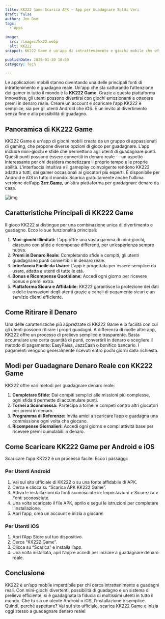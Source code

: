 ```yaml
---
title: KK222 Game Scarica APK – App per Guadagnare Soldi Veri
draft: false
author: Jon Doe 
tags:
  - Apps
    
image:
  src: /images/kk22.webp
  alt: KK222
snippet: KK222 Game è un'app di intrattenimento e giochi mobile che offre agli utenti diverse opzioni di gioco per guadagnare denaro..

publishDate: 2025-01-30 18:50
category: Tech

---
```



Le applicazioni mobili stanno diventando una delle principali fonti di intrattenimento e guadagno reale. Un'app che sta catturando l’attenzione dei gamer in tutto il mondo è la **KK222 Game**. Grazie a questa piattaforma innovativa, gli utenti possono divertirsi con giochi emozionanti e ottenere premi in denaro reale. Creare un account e scaricare l’app KK222 è semplice, sia per gli utenti Android che iOS. È un invito al divertimento senza fine e alla possibilità di guadagno.

## Panoramica di KK222 Game ##
KK222 Game è un'app di giochi mobili creata da un gruppo di appassionati di gaming, che propone diverse opzioni di gioco per guadagnare. L’app include mini-giochi e sfide che permettono agli utenti di guadagnare punti. Questi punti possono essere convertiti in denaro reale — un aspetto interessante per chi desidera monetizzare il proprio tempo e le proprie abilità. L'interfaccia intuitiva e il gameplay coinvolgente rendono KK222 adatta a tutti, dai gamer occasionali ai giocatori più esperti. È disponibile per Android e iOS in tutto il mondo. Scarica gratuitamente anche l'ultima versione dell’app [**3rrr Game**](https://3rrgamedownload.com/), un’altra piattaforma per guadagnare denaro da casa.

![img](/images/kk22.webp)

## Caratteristiche Principali di KK222 Game ##
Il gioco KK222 si distingue per una combinazione unica di divertimento e guadagno. Ecco le sue funzionalità principali:

1. **Mini-giochi Illimitati:** L’app offre una vasta gamma di mini-giochi, ciascuno con sfide e ricompense differenti, per un’esperienza sempre nuova.  
2. **Premi in Denaro Reale:** Completando sfide e compiti, gli utenti guadagnano punti convertibili in denaro reale.  
3. **Interfaccia Facile da Usare:** L'app è progettata per essere semplice da usare, adatta a utenti di tutte le età.  
4. **Bonus e Ricompense Quotidiane:** Accedi ogni giorno per ricevere bonus e premi extra.  
5. **Piattaforma Sicura e Affidabile:** KK222 garantisce la protezione dei dati e delle transazioni degli utenti grazie a canali di pagamento sicuri e un servizio clienti efficiente.

## Come Ritirare il Denaro ##
Una delle caratteristiche più apprezzate di KK222 Game è la facilità con cui gli utenti possono ritirare i propri guadagni. A differenza di molte altre app, KK222 offre un processo di prelievo semplice e trasparente. Basta accumulare una certa quantità di punti, convertirli in denaro e scegliere il metodo di pagamento: EasyPaisa, JazzCash o bonifico bancario. I pagamenti vengono generalmente ricevuti entro pochi giorni dalla richiesta.

## Modi per Guadagnare Denaro Reale con KK222 Game ##
KK222 offre vari metodi per guadagnare denaro reale:

1. **Completare Sfide:** Dai compiti semplici alle missioni più complesse, ogni sfida ti permette di accumulare punti.  
2. **Tornei a Scommessa:** Partecipa a tornei e competi contro altri giocatori per premi in denaro.  
3. **Programma di Referenze:** Invita amici a scaricare l’app e guadagna una commissione ogni volta che giocano.  
4. **Ricompense Giornalieri:** Accedi ogni giorno e compi attività base per ricevere premi cumulabili in denaro.

## Come Scaricare KK222 Game per Android e iOS ##
Scaricare l’app KK222 è un processo facile. Ecco i passaggi:

### Per Utenti Android ###
1. Vai sul sito ufficiale di KK222 o su una fonte affidabile di APK.  
2. Cerca e clicca su “Scarica APK KK222 Game”.  
3. Attiva le installazioni da fonti sconosciute in: Impostazioni \> Sicurezza \> Fonti sconosciute.  
4. Una volta scaricato il file APK, aprilo e segui le istruzioni per completare l’installazione.  
5. Apri l’app, crea un account e inizia a giocare!

### Per Utenti iOS ###
1. Apri l’App Store sul tuo dispositivo.  
2. Cerca “KK222 Game”.  
3. Clicca su “Scarica” e installa l’app.  
4. Una volta installata, apri l’app e accedi per iniziare a guadagnare denaro reale.

## Conclusione ##
KK222 è un’app mobile imperdibile per chi cerca intrattenimento e guadagni reali. Con mini-giochi divertenti, possibilità di guadagno e un sistema di prelievo efficiente, si è guadagnata la fiducia di moltissimi utenti in tutto il mondo. Che tu sia un utente Android o iOS, l'installazione è semplice. Quindi, perché aspettare? Vai sul sito ufficiale, scarica KK222 Game e inizia oggi stesso a guadagnare denaro reale!